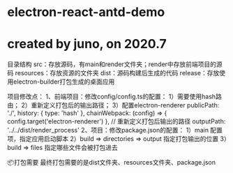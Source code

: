# electron-react-antd-demo
# created by juno, on 2020.7


目录结构
src：存放源码，有main和render文件夹；render中存放前端项目的源码
resources：存放资源的文件夹
dist：源码构建后生成的代码
release：存放使用electron-builder打包生成的桌面应用

项目修改点：
1、前端项目：修改config/config.ts的配置：
    1）需要使用hash路由；
    2）重新定义打包后的输出路径；
    3）配置electron-renderer
        publicPath: './',
        history: {
            type: 'hash'
        },
        chainWebpack: (config) => {
            config.target('electron-renderer')
        },
        // 重新定义打包后输出的路径
        outputPath: '../../dist/render_process'
2、项目：修改package.json的配置：
    1）main 配置项，指定应用启动脚本
    2）build => directories => output 指定打包输出的位置
    3）build => files 指定哪些文件会被打包进去

📦打包需要
最终打包需要的是dist文件夹、resources文件夹、package.json